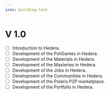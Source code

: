 ```yaml
---
icon: building-lock
---
```


# V 1.0

* [ ] Introduction to Hedera.&#x20;
* [ ] Development of the PoliGames in Hedera.&#x20;
* [ ] Development of the Materials in Hedera.&#x20;
* [ ] Development of the Masteries in Hedera.&#x20;
* [ ] Development of the Jobs in Hedera.&#x20;
* [ ] Development of the Communities in Hedera.&#x20;
* [ ] Development of the Polaris P2P marketplace.&#x20;
* [ ] Development of the Portfolio in Hedera.
